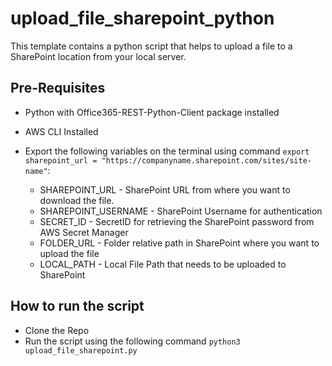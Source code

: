 # upload_file_sharepoint_python
This  template contains a python script that helps to upload a file to a SharePoint location from your local server.


## Pre-Requisites
- Python with Office365-REST-Python-Client package installed
- AWS CLI Installed
- Export the following variables on the terminal using command `export sharepoint_url = "https://companyname.sharepoint.com/sites/site-name"`:

  - SHAREPOINT_URL - SharePoint URL from where you want to download the file.
  - SHAREPOINT_USERNAME - SharePoint Username for authentication
  - SECRET_ID - SecretID for retrieving the SharePoint password from AWS Secret Manager
  - FOLDER_URL - Folder relative path in SharePoint where you want to upload the file
  - LOCAL_PATH - Local File Path that needs to be uploaded to SharePoint

## How to run the script

- Clone the Repo
- Run the script using the following command `python3 upload_file_sharepoint.py`
